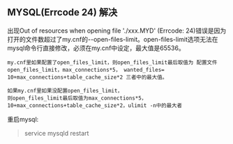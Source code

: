 ## MYSQL(Errcode 24) 解决


出现Out of resources when opening file './xxx.MYD' (Errcode: 24)错误是因为打开的文件数超过了my.cnf的--open-files-limit。open-files-limit选项无法在mysql命令行直接修改，必须在my.cnf中设定，最大值是65536。

    my.cnf里如果配置了open_files_limit，则open_files_limit最后取值为 配置文件 open_files_limit，max_connections*5， wanted_files= 10+max_connections+table_cache_size*2 三者中的最大值。

    如果my.cnf里如果没配置open_files_limit，
    则open_files_limit最后取值为max_connections*5，10+max_connections+table_cache_size*2，ulimit -n中的最大者

重启mysql:
> service mysqld restart